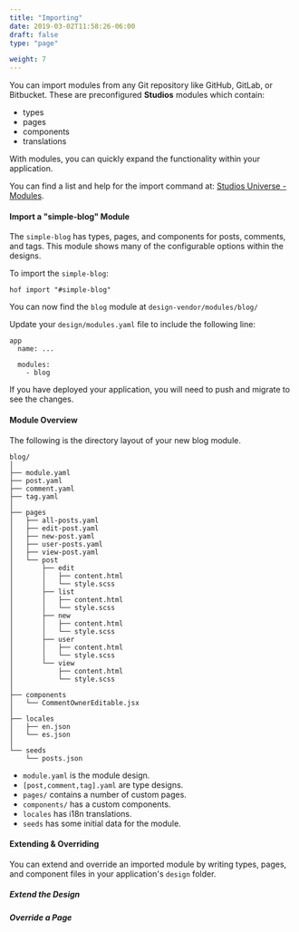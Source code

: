 ```yaml
---
title: "Importing"
date: 2019-03-02T11:58:26-06:00
draft: false
type: "page"

weight: 7
---
```


You can import modules from any Git repository like GitHub, GitLab, or Bitbucket.
These are preconfigured __Studios__ modules which contain:

- types
- pages
- components
- translations

With modules, you can quickly expand the functionality
within your application.

You can find a list and help for the import command at:
[Studios Universe - Modules](/universe/modules).


#### Import a "simple-blog" Module

The `simple-blog` has
types, pages, and components for
posts, comments, and tags.
This module shows many of the configurable
options within the designs.

To import the `simple-blog`:

```
hof import "#simple-blog"
```

You can now find the `blog` module
at `design-vendor/modules/blog/`

Update your `design/modules.yaml` file
to include the following line:

```
app
  name: ...

  modules:
    - blog
```

If you have deployed your application,
you will need to push and migrate
to see the changes.

#### Module Overview

The following is the directory layout
of your new blog module.

```
blog/
│
├── module.yaml
├── post.yaml
├── comment.yaml
├── tag.yaml
│
├── pages
│   ├── all-posts.yaml
│   ├── edit-post.yaml
│   ├── new-post.yaml
│   ├── user-posts.yaml
│   ├── view-post.yaml
│   └── post
│       ├── edit
│       │   ├── content.html
│       │   └── style.scss
│       ├── list
│       │   ├── content.html
│       │   └── style.scss
│       ├── new
│       │   ├── content.html
│       │   └── style.scss
│       ├── user
│       │   ├── content.html
│       │   └── style.scss
│       └── view
│           ├── content.html
│           └── style.scss
│
├── components
│   └── CommentOwnerEditable.jsx
│
├── locales
│   ├── en.json
│   └── es.json
│
└── seeds
    └── posts.json
```

- `module.yaml` is the module design.
- `[post,comment,tag].yaml` are type designs.
- `pages/` contains a number of custom pages.
- `components/` has a custom components.
- `locales` has i18n translations.
- `seeds` has some initial data for the module.

#### Extending & Overriding

You can extend and override an imported module by
writing types, pages, and component files
in your application's `design` folder.

##### Extend the Design



##### Override a Page



